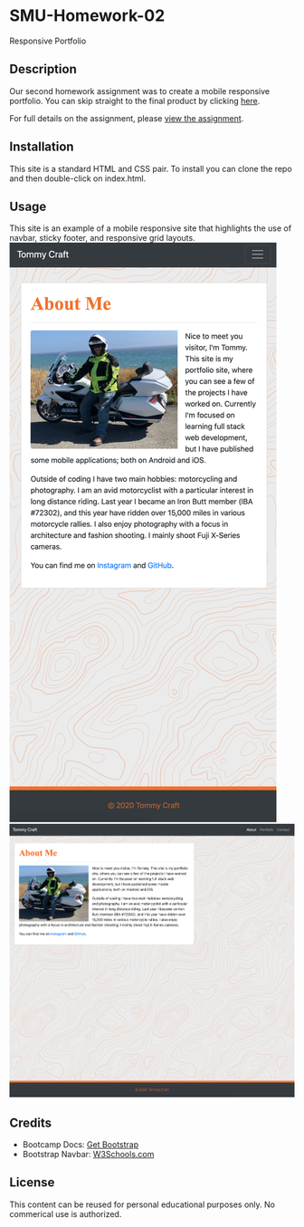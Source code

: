 # SMU-Homework-02

Responsive Portfolio

## Description

Our second homework assignment was to create a mobile responsive portfolio. You can skip straight to the final product by clicking [here](https://djfriar.github.io/SMU-Homework-02-Responsive-CSS-Bootstrap/).

For full details on the assignment, please [view the assignment](ASSIGNMENT.md).

## Installation

This site is a standard HTML and CSS pair. To install you can clone the repo and then double-click on index.html.

## Usage

This site is an example of a mobile responsive site that highlights the use of navbar, sticky footer, and responsive grid layouts.
![Screenshot of the mobile size layout](./images/MobileSizeScreenshot.png)
![Screenshot of the full size layout](./images/FullSizeScreenshot.png)

## Credits

- Bootcamp Docs: [Get Bootstrap](https://getbootstrap.com/docs/4.0/getting-started/introduction/)
- Bootstrap Navbar: [W3Schools.com](https://www.w3schools.com/bootstrap/bootstrap_navbar.asp)

## License

This content can be reused for personal educational purposes only. No commerical use is authorized.
